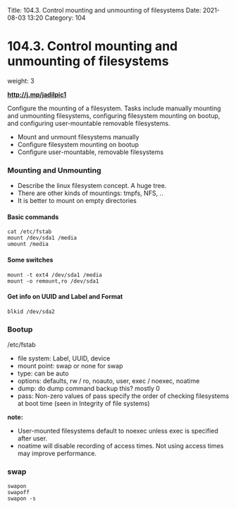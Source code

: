 Title: 104.3. Control mounting and unmounting of filesystems
Date: 2021-08-03 13:20
Category: 104

# 104.3. Control mounting and unmounting of filesystems

weight: 3

**http://j.mp/jadilpic1**

Configure the mounting of a filesystem. Tasks include manually mounting and unmounting filesystems, configuring filesystem mounting on bootup, and configuring user-mountable removable filesystems.

- Mount and unmount filesystems manually
- Configure filesystem mounting on bootup
- Configure user-mountable, removable filesystems

### Mounting and Unmounting

- Describe the linux filesystem concept. A huge tree.
- There are other kinds of mountings: tmpfs, NFS, ..
- It is better to mount on empty directories

#### Basic commands
```
cat /etc/fstab
mount /dev/sda1 /media
umount /media
```

#### Some switches
```
mount -t ext4 /dev/sda1 /media
mount -o remount,ro /dev/sda1
```

#### Get info on UUID and Label and Format
```
blkid /dev/sda2
```

### Bootup
/etc/fstab

- file system: Label, UUID, device
- mount point: swap or none for swap
- type: can be auto
- options:  defaults, rw / ro, noauto, user, exec / noexec, noatime
- dump: do dump command backup this? mostly 0
- pass: Non-zero values of pass specify the order of checking filesystems at boot time (seen in Integrity of file systems)

**note:**
- User-mounted filesystems default to noexec unless exec is specified after user.
- noatime will disable recording of access times. Not using access times may improve performance.

### swap
```
swapon
swapoff
swapon -s
```
